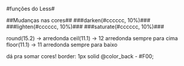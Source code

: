 #funções do Less#

##Mudanças nas cores##
###darken(#cccccc, 10%)###
###lighten(#cccccc, 10%)###
###saturate(#cccccc, 10%)###

round(15.2) -> arredonda
ceil(11.1) -> 12 arredonda sempre para cima
floor(11.1) -> 11 arredonda sempre para baixo

dá pra somar cores!
border: 1px solid @color_back - #F00;